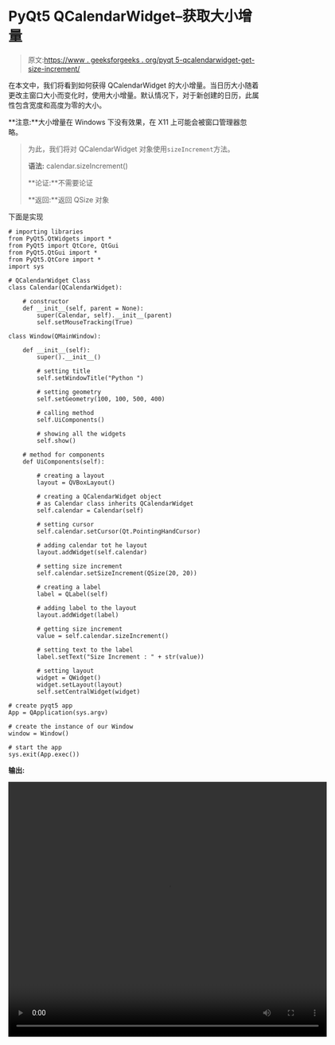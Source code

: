 # PyQt5 QCalendarWidget–获取大小增量

> 原文:[https://www . geeksforgeeks . org/pyqt 5-qcalendarwidget-get-size-increment/](https://www.geeksforgeeks.org/pyqt5-qcalendarwidget-getting-size-increment/)

在本文中，我们将看到如何获得 QCalendarWidget 的大小增量。当日历大小随着更改主窗口大小而变化时，使用大小增量。默认情况下，对于新创建的日历，此属性包含宽度和高度为零的大小。

**注意:**大小增量在 Windows 下没有效果，在 X11 上可能会被窗口管理器忽略。

> 为此，我们将对 QCalendarWidget 对象使用`sizeIncrement`方法。
> 
> **语法:** calendar.sizeIncrement()
> 
> **论证:**不需要论证
> 
> **返回:**返回 QSize 对象

下面是实现

```
# importing libraries
from PyQt5.QtWidgets import * 
from PyQt5 import QtCore, QtGui
from PyQt5.QtGui import * 
from PyQt5.QtCore import * 
import sys

# QCalendarWidget Class
class Calendar(QCalendarWidget):

    # constructor
    def __init__(self, parent = None):
        super(Calendar, self).__init__(parent)
        self.setMouseTracking(True)

class Window(QMainWindow):

    def __init__(self):
        super().__init__()

        # setting title
        self.setWindowTitle("Python ")

        # setting geometry
        self.setGeometry(100, 100, 500, 400)

        # calling method
        self.UiComponents()

        # showing all the widgets
        self.show()

    # method for components
    def UiComponents(self):

        # creating a layout
        layout = QVBoxLayout()

        # creating a QCalendarWidget object
        # as Calendar class inherits QCalendarWidget
        self.calendar = Calendar(self)

        # setting cursor
        self.calendar.setCursor(Qt.PointingHandCursor)

        # adding calendar tot he layout
        layout.addWidget(self.calendar)

        # setting size increment
        self.calendar.setSizeIncrement(QSize(20, 20))

        # creating a label
        label = QLabel(self)

        # adding label to the layout
        layout.addWidget(label)

        # getting size increment
        value = self.calendar.sizeIncrement()

        # setting text to the label
        label.setText("Size Increment : " + str(value))

        # setting layout
        widget = QWidget()
        widget.setLayout(layout)
        self.setCentralWidget(widget)

# create pyqt5 app
App = QApplication(sys.argv)

# create the instance of our Window
window = Window()

# start the app
sys.exit(App.exec())
```

**输出:**

<video class="wp-video-shortcode" id="video-432435-1" width="640" height="512" preload="metadata" controls=""><source type="video/mp4" src="https://media.geeksforgeeks.org/wp-content/uploads/20200614035357/Python-2020-06-14-03-53-39.mp4?_=1">[https://media.geeksforgeeks.org/wp-content/uploads/20200614035357/Python-2020-06-14-03-53-39.mp4](https://media.geeksforgeeks.org/wp-content/uploads/20200614035357/Python-2020-06-14-03-53-39.mp4)</video>